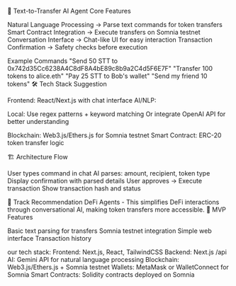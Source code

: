 🤖 Text-to-Transfer AI Agent
Core Features

Natural Language Processing → Parse text commands for token transfers
Smart Contract Integration → Execute transfers on Somnia testnet
Conversation Interface → Chat-like UI for easy interaction
Transaction Confirmation → Safety checks before execution

Example Commands
"Send 50 STT to 0x742d35Cc6238A4C8dF8A4bE89c8b9a2C4d5F6E7F"
"Transfer 100 tokens to alice.eth" 
"Pay 25 STT to Bob's wallet"
"Send my friend 10 tokens"
🛠 Tech Stack Suggestion

Frontend: React/Next.js with chat interface
AI/NLP:

Local: Use regex patterns + keyword matching
Or integrate OpenAI API for better understanding


Blockchain: Web3.js/Ethers.js for Somnia testnet
Smart Contract: ERC-20 token transfer logic

🏗 Architecture Flow

User types command in chat
AI parses: amount, recipient, token type
Display confirmation with parsed details
User approves → Execute transaction
Show transaction hash and status

🎯 Track Recommendation
DeFi Agents - This simplifies DeFi interactions through conversational AI, making token transfers more accessible.
🚀 MVP Features

Basic text parsing for transfers
Somnia testnet integration
Simple web interface
Transaction history

our tech stack: Frontend: Next.js, React, TailwindCSS
Backend: Next.js /api  
AI: Gemini API for natural language processing
Blockchain: Web3.js/Ethers.js + Somnia testnet
Wallets: MetaMask or WalletConnect for Somnia
Smart Contracts: Solidity contracts deployed on Somnia
